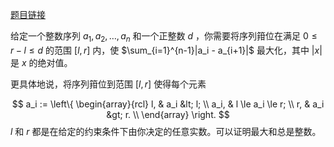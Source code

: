 [题目链接](https://codeforces.com/gym/104160/problem/C)

给定一个整数序列 $a_1, a_2, \ldots, a_n$ 和一个正整数 $d$ ，你需要将序列箝位在满足 $0 \le r-l \le d$ 的范围 $[l,r]$ 内，使 $\sum_{i=1}^{n-1}|a_i - a_{i+1}|$ 最大化，其中 $|x|$ 是 $x$ 的绝对值。

更具体地说，将序列箝位到范围 $[l,r]$ 使得每个元素

$$
a_i := \left\{ \begin{array}{rcl} l, & a_i &lt; l; \\ a_i, & l \le a_i \le r; \\ r, & a_i &gt; r. \\ \end{array} \right.
$$ $l$ 和 $r$ 都是在给定的约束条件下由你决定的任意实数。可以证明最大和总是整数。